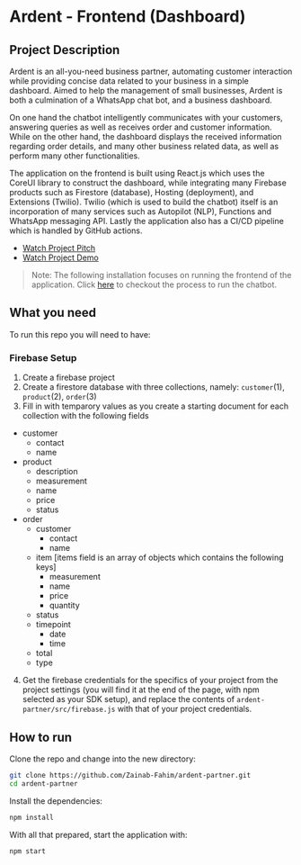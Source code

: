 # Ardent - Frontend (Dashboard)

## Project Description
Ardent is an all-you-need business partner, automating customer interaction while providing concise data related to your business in a simple dashboard. Aimed to help the management of small businesses, Ardent is both a culmination of a WhatsApp chat bot, and a business dashboard.

On one hand the chatbot intelligently communicates with your customers, answering queries as well as receives order and customer information. While on the other hand, the dashboard displays the received information regarding order details, and many other business related data, as well as perform many other functionalities. 

The application on the frontend is built using React.js which uses the CoreUI library to construct the dashboard, while integrating many Firebase products such as Firestore (database), Hosting (deployment), and Extensions (Twilio). Twilio (which is used to build the chatbot) itself is an incorporation of many services such as Autopilot (NLP), Functions and WhatsApp messaging API. Lastly the application also has a CI/CD pipeline which is handled by GitHub actions.

- [Watch Project Pitch](https://youtu.be/d_CuzcwTs9U)
- [Watch Project Demo](https://youtu.be/gLxaxjGmtgs)

> Note: The following installation focuses on running the frontend of the application. Click [here](https://github.com/Zainab-Fahim/ardent-partner/tree/main/ardent-chat-bot#readme) to checkout the process to run the chatbot.

## What you need

To run this repo you will need to have:

### Firebase Setup
1. Create a firebase project
2. Create a firestore database with three collections, namely: `customer`(1), `product`(2), `order`(3) 
3. Fill in with temparory values as you create a starting document for each collection with the following fields
- customer
   - contact
   - name
- product
    - description
    - measurement
    - name
    - price
    - status
- order
    - customer
      - contact
      - name
    - item [items field is an array of objects which contains the following keys]
      - measurement
      - name
      - price
      - quantity
    - status
    - timepoint
      - date
      - time
    - total
    - type
 
4. Get the firebase credentials for the specifics of your project from the project settings (you will find it at the end of the page, with npm selected as your SDK setup), and replace the contents of `ardent-partner/src/firebase.js` with that of your project credentials. 

## How to run

Clone the repo and change into the new directory:

```bash
git clone https://github.com/Zainab-Fahim/ardent-partner.git
cd ardent-partner
```

Install the dependencies:

```bash
npm install
```

With all that prepared, start the application with:

```bash
npm start
```
